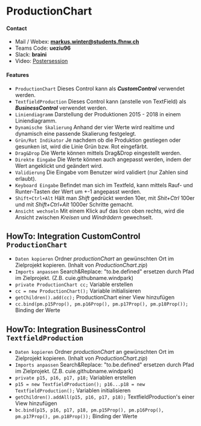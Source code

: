 # ProductionChart

#### Contact
* Mail / Webex: **markus.winter@students.fhnw.ch**
* Teams Code: **ueziu96**
* Slack: **braini**
* Video: [Postersession](https://vimeo.com/427039094/bee71029cb)


#### Features
* `ProductionChart` Dieses Control kann als _**CustomControl**_ verwendet werden.
* `TextfieldProduction` Dieses Control kann (anstelle von TextField) als _**BusinessControl**_ verwendet werden.
* `Liniendiagramm` Darstellung der Produktionen 2015 - 2018 in einem Liniendiagramm.
* `Dynamische Skalierung` Anhand der vier Werte wird realtime und dynamisch eine passende Skalierung festgelegt.
* `Grün/Rot Indikator` Je nachdem ob die Produktion gestiegen oder gesunken ist, wird die Linie Grün bzw. Rot eingefärbt.
* `Drag&Drop` Die Werte können mittels Drag&Drop eingestellt werden.
* `Direkte Eingabe` Die Werte können auch angepasst werden, indem der Wert angeklickt und geändert wird.
* `Validierung` Die Eingabe vom Benutzer wird validiert (nur Zahlen sind erlaubt).
* `Keyboard Eingabe` Befindet man sich im Textfeld, kann mittels Rauf- und Runter-Tasten der Wert um +-1 angepasst werden.
* `Shift+Ctrl+Alt` Hält man _Shift_ gedrückt werden 10er, mit _Shit+Ctrl_ 100er und mit _Shift+Ctrl+Alt_ 1000er Schritte gemacht.
* `Ansicht wechseln` Mit einem Klick auf das Icon oben rechts, wird die Ansicht zwischen _Kreisen_ und _Windrädern_ gewechselt.


## HowTo: Integration CustomControl `ProductionChart`
* `Daten kopieren` Ordner _productionChart_ an gewünschten Ort im Zielprojekt kopieren. (Inhalt von _ProductionChart.zip_)
* `Imports anpassen` Search&Replace: "to.be.defined" ersetzen durch Pfad im Zielprojekt. (Z.B. cuie.githubname.windpark)
* `private ProductionChart cc;` Variable erstellen 
* `cc = new ProductionChart();` Variable initialisieren
* `getChildren().add(cc);` ProductionChart einer View hinzufügen
* `cc.bind(pm.p15Prop(), pm.p16Prop(), pm.p17Prop(), pm.p18Prop());` Binding der Werte


## HowTo: Integration BusinessControl `TextfieldProduction`
* `Daten kopieren` Ordner _productionChart_ an gewünschten Ort im Zielprojekt kopieren. (Inhalt von _ProductionChart.zip_)
* `Imports anpassen` Search&Replace: "to.be.defined" ersetzen durch Pfad im Zielprojekt. (Z.B. cuie.githubname.windpark)
* `private p15, p16, p17, p18;` Variablen erstellen 
* `p15 = new TextfieldProduction(); p16...p18 = new TextfieldProduction();` Variablen initialisieren
* `getChildren().addAll(p15, p16, p17, p18);` TextfieldProduction's einer View hinzufügen
* `bc.bind(p15, p16, p17, p18, pm.p15Prop(), pm.p16Prop(), pm.p17Prop(), pm.p18Prop());` Binding der Werte